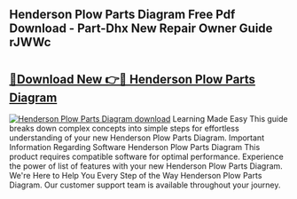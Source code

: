 ## Henderson Plow Parts Diagram Free Pdf Download - Part-Dhx New Repair Owner Guide rJWWc

# <h2><a href="http://dfpnuhx.blite.top/?on=Henderson+Plow+Parts+Diagram">🔗Download New 👉🔴 Henderson Plow Parts Diagram</a></h2>

[![Henderson Plow Parts Diagram download](https://i.imgur.com/lujVjoI.png)](http://dfpnuhx.blite.top/?on=Henderson+Plow+Parts+Diagram)
Learning Made Easy This guide breaks down complex concepts into simple steps for effortless understanding of your new Henderson Plow Parts Diagram. Important Information Regarding Software Henderson Plow Parts Diagram This product requires compatible software for optimal performance. Experience the power of list of features with your new Henderson Plow Parts Diagram. We're Here to Help You Every Step of the Way Henderson Plow Parts Diagram. Our customer support team is available throughout your journey.

